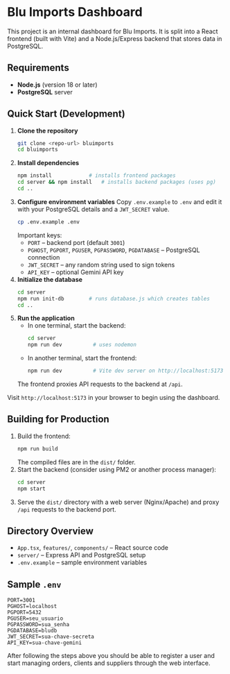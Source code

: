 # Blu Imports Dashboard

This project is an internal dashboard for Blu Imports. It is split into a React frontend (built with Vite) and a Node.js/Express backend that stores data in PostgreSQL.

## Requirements
- **Node.js** (version 18 or later)
- **PostgreSQL** server

## Quick Start (Development)

1. **Clone the repository**
   ```bash
   git clone <repo-url> bluimports
   cd bluimports
   ```
2. **Install dependencies**
   ```bash
   npm install            # installs frontend packages
   cd server && npm install   # installs backend packages (uses pg)
   cd ..
   ```
3. **Configure environment variables**
   Copy `.env.example` to `.env` and edit it with your PostgreSQL details and a `JWT_SECRET` value.
   ```bash
   cp .env.example .env
   ```
   Important keys:
   - `PORT` – backend port (default `3001`)
   - `PGHOST`, `PGPORT`, `PGUSER`, `PGPASSWORD`, `PGDATABASE` – PostgreSQL connection
   - `JWT_SECRET` – any random string used to sign tokens
   - `API_KEY` – optional Gemini API key
4. **Initialize the database**
   ```bash
   cd server
   npm run init-db        # runs database.js which creates tables
   cd ..
   ```
5. **Run the application**
   - In one terminal, start the backend:
     ```bash
     cd server
     npm run dev          # uses nodemon
     ```
   - In another terminal, start the frontend:
     ```bash
     npm run dev          # Vite dev server on http://localhost:5173
     ```
   The frontend proxies API requests to the backend at `/api`.

Visit `http://localhost:5173` in your browser to begin using the dashboard.

## Building for Production
1. Build the frontend:
   ```bash
   npm run build
   ```
   The compiled files are in the `dist/` folder.
2. Start the backend (consider using PM2 or another process manager):
   ```bash
   cd server
   npm start
   ```
3. Serve the `dist/` directory with a web server (Nginx/Apache) and proxy `/api` requests to the backend port.

## Directory Overview
- `App.tsx`, `features/`, `components/` – React source code
- `server/` – Express API and PostgreSQL setup
- `.env.example` – sample environment variables

## Sample `.env`
```env
PORT=3001
PGHOST=localhost
PGPORT=5432
PGUSER=seu_usuario
PGPASSWORD=sua_senha
PGDATABASE=bludb
JWT_SECRET=sua-chave-secreta
API_KEY=sua-chave-gemini
```

After following the steps above you should be able to register a user and start managing orders, clients and suppliers through the web interface.
